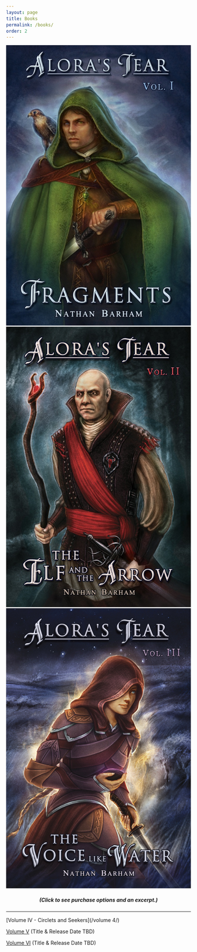 ```yaml
---
layout: page
title: Books
permalink: /books/
order: 2
---
```


<center>
<a href="/volume 1/"><img class="book-page" src="/assets/images/fragments.jpg" alt="Fragments Cover"></a>
<a href="/volume 2/"><img class="book-page" src="/assets/images/the elf and the arrow.jpg" alt="The Elf and the Arrow Cover"></a>
<a href="/volume 3/"><img class="book-page" src="/assets/images/the voice like water.jpg" alt="The Voice like Water Cover"></a>
</center>

<center>
<h5>(Click to see purchase options and an excerpt.)</h5>
</center>

----

[Volume IV - Circlets and Seekers](/volume 4/)

[Volume V](/books/) (Title & Release Date TBD)

[Volume VI](/books/) (Title & Release Date TBD)
